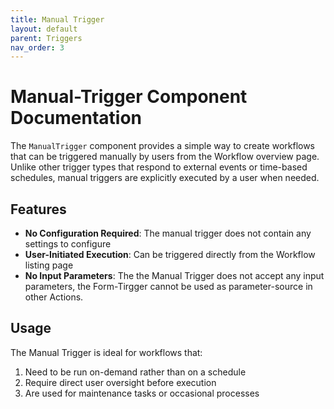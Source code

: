 ```yaml
---
title: Manual Trigger
layout: default
parent: Triggers
nav_order: 3
---
```


# Manual-Trigger Component Documentation

The `ManualTrigger` component provides a simple way to create workflows that can be triggered manually by users from the Workflow overview page. Unlike other trigger types that respond to external events or time-based schedules, manual triggers are explicitly executed by a user when needed.

## Features

- **No Configuration Required**: The manual trigger does not contain any settings to configure
- **User-Initiated Execution**: Can be triggered directly from the Workflow listing page
- **No Input Parameters**: The the Manual Trigger does not accept any input parameters, the Form-Tirgger cannot be used as parameter-source in other Actions.

## Usage

The Manual Trigger is ideal for workflows that:

1. Need to be run on-demand rather than on a schedule
2. Require direct user oversight before execution
3. Are used for maintenance tasks or occasional processes
